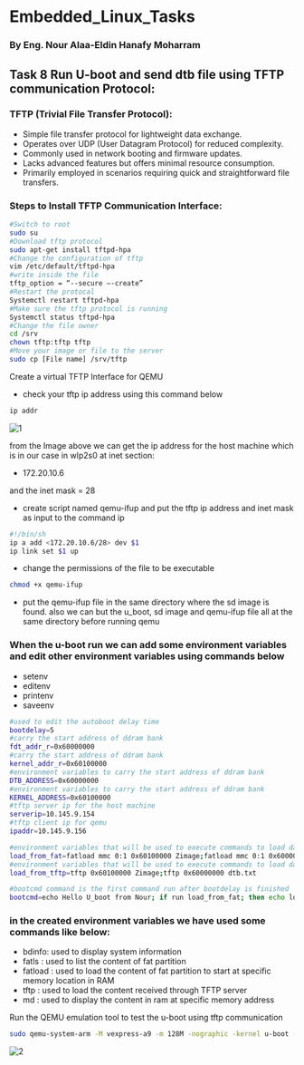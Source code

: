# Embedded_Linux_Tasks



### By Eng. Nour Alaa-Eldin Hanafy Moharram



## Task 8 Run U-boot and send dtb file using TFTP communication Protocol:



### TFTP (Trivial File Transfer Protocol):

* Simple file transfer protocol for lightweight data exchange.
* Operates over UDP (User Datagram Protocol) for reduced complexity.
* Commonly used in network booting and firmware updates.
* Lacks advanced features but offers minimal resource consumption.
* Primarily employed in scenarios requiring quick and straightforward file transfers.



### Steps to Install TFTP Communication Interface:

```bash
#Switch to root
sudo su
#Download tftp protocol
sudo apt-get install tftpd-hpa
#Change the configuration of tftp
vim /etc/default/tftpd-hpa
#write inside the file
tftp_option = “--secure –-create”
#Restart the protocal
Systemctl restart tftpd-hpa
#Make sure the tftp protocol is running
Systemctl status tftpd-hpa
#Change the file owner
cd /srv
chown tftp:tftp tftp 
#Move your image or file to the server
sudo cp [File name] /srv/tftp
```

Create a virtual TFTP Interface for QEMU

* check your tftp ip address using this command below

```bash
ip addr 
```

![1](/home/nourmoharram/GIT_REPO/Embedded_Linux/README.assets/ip_address.png)

from the Image above we can get the ip address for the host machine which is in our case in wlp2s0 at inet section:

* 172.20.10.6

and the inet mask = 28

* create script named qemu-ifup and put the tftp ip address and inet mask as input to the command ip

```bash
#!/bin/sh
ip a add <172.20.10.6/28> dev $1
ip link set $1 up

```

* change the permissions of the file to be executable

```bash
chmod +x qemu-ifup
```

* put the qemu-ifup file in the same directory where the sd image is found. also we can but the u_boot, sd image and qemu-ifup file all at the same directory before running qemu

### When the u-boot run we can add some environment variables and edit other environment variables using commands below

* setenv
* editenv
* printenv
* saveenv

```bash
#used to edit the autoboot delay time
bootdelay=5 
#carry the start address of ddram bank 
fdt_addr_r=0x60000000 
#carry the start address of ddram bank
kernel_addr_r=0x60100000 
#environment variables to carry the start address of ddram bank
DTB_ADDRESS=0x60000000 
#environment variables to carry the start address of ddram bank
KERNEL_ADDRESS=0x60100000 
#tftp server ip for the host machine
serverip=10.145.9.154 
#tftp client ip for qemu
ipaddr=10.145.9.156 

#environment variables that will be used to execute commands to load data from fat partition
load_from_fat=fatload mmc 0:1 0x60100000 Zimage;fatload mmc 0:1 0x60000000 dtb.txt
#environment variables that will be used to execute commands to load data from tftp server
load_from_tftp=tftp 0x60100000 Zimage;tftp 0x60000000 dtb.txt

#bootcmd command is the first command run after bootdelay is finished 
bootcmd=echo Hello U_boot from Nour; if run load_from_fat; then echo load from fat success; elif run load_from_tftp; then echo load from tftp success; else echo no load success; fi

```

### in the created environment variables we have used some commands like below:

* bdinfo: used to display system information
* fatls : used to list the content of fat partition
* fatload : used to load the content of fat partition to start at specific memory location in RAM
* tftp : used to load the content received through TFTP server
* md : used to display the content in ram at specific memory address

Run the QEMU emulation tool to test the u-boot using tftp communication

```bash
sudo qemu-system-arm -M vexpress-a9 -m 128M -nographic -kernel u-boot -sd sd.img -net tap,script=./qemu-ifup -net nic 
```

![2](/home/nourmoharram/GIT_REPO/Embedded_Linux/README.assets/RESULT.png)
